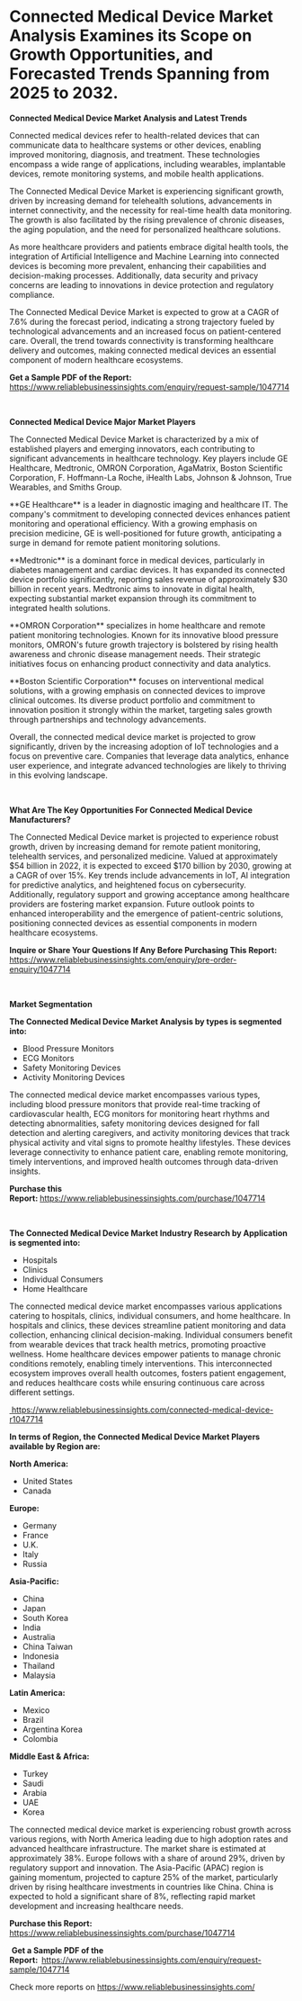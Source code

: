 <p><h1>Connected Medical Device Market Analysis Examines its Scope on Growth Opportunities, and Forecasted Trends Spanning from 2025 to 2032.</h1></p><p><strong>Connected Medical Device Market Analysis and Latest Trends</strong></p>
<p><p>Connected medical devices refer to health-related devices that can communicate data to healthcare systems or other devices, enabling improved monitoring, diagnosis, and treatment. These technologies encompass a wide range of applications, including wearables, implantable devices, remote monitoring systems, and mobile health applications. </p><p>The Connected Medical Device Market is experiencing significant growth, driven by increasing demand for telehealth solutions, advancements in internet connectivity, and the necessity for real-time health data monitoring. The growth is also facilitated by the rising prevalence of chronic diseases, the aging population, and the need for personalized healthcare solutions. </p><p>As more healthcare providers and patients embrace digital health tools, the integration of Artificial Intelligence and Machine Learning into connected devices is becoming more prevalent, enhancing their capabilities and decision-making processes. Additionally, data security and privacy concerns are leading to innovations in device protection and regulatory compliance. </p><p>The Connected Medical Device Market is expected to grow at a CAGR of 7.6% during the forecast period, indicating a strong trajectory fueled by technological advancements and an increased focus on patient-centered care. Overall, the trend towards connectivity is transforming healthcare delivery and outcomes, making connected medical devices an essential component of modern healthcare ecosystems.</p></p>
<p><strong>Get a Sample PDF of the Report:&nbsp;</strong> <a href="https://www.reliablebusinessinsights.com/enquiry/request-sample/1047714?utm_campaign=3216&utm_medium=2&utm_source=Github&utm_content=ia&utm_term=28032025&utm_id=connected-medical-device">https://www.reliablebusinessinsights.com/enquiry/request-sample/1047714</a></p>
<p>&nbsp;</p>
<p><strong>Connected Medical Device Major Market Players</strong></p>
<p><p>The Connected Medical Device Market is characterized by a mix of established players and emerging innovators, each contributing to significant advancements in healthcare technology. Key players include GE Healthcare, Medtronic, OMRON Corporation, AgaMatrix, Boston Scientific Corporation, F. Hoffmann-La Roche, iHealth Labs, Johnson & Johnson, True Wearables, and Smiths Group.</p><p>**GE Healthcare** is a leader in diagnostic imaging and healthcare IT. The company's commitment to developing connected devices enhances patient monitoring and operational efficiency. With a growing emphasis on precision medicine, GE is well-positioned for future growth, anticipating a surge in demand for remote patient monitoring solutions.</p><p>**Medtronic** is a dominant force in medical devices, particularly in diabetes management and cardiac devices. It has expanded its connected device portfolio significantly, reporting sales revenue of approximately $30 billion in recent years. Medtronic aims to innovate in digital health, expecting substantial market expansion through its commitment to integrated health solutions.</p><p>**OMRON Corporation** specializes in home healthcare and remote patient monitoring technologies. Known for its innovative blood pressure monitors, OMRON's future growth trajectory is bolstered by rising health awareness and chronic disease management needs. Their strategic initiatives focus on enhancing product connectivity and data analytics.</p><p>**Boston Scientific Corporation** focuses on interventional medical solutions, with a growing emphasis on connected devices to improve clinical outcomes. Its diverse product portfolio and commitment to innovation position it strongly within the market, targeting sales growth through partnerships and technology advancements.</p><p>Overall, the connected medical device market is projected to grow significantly, driven by the increasing adoption of IoT technologies and a focus on preventive care. Companies that leverage data analytics, enhance user experience, and integrate advanced technologies are likely to thriving in this evolving landscape.</p></p>
<p>&nbsp;</p>
<p><strong>What Are The Key Opportunities For Connected Medical Device Manufacturers?</strong></p>
<p><p>The Connected Medical Device market is projected to experience robust growth, driven by increasing demand for remote patient monitoring, telehealth services, and personalized medicine. Valued at approximately $54 billion in 2022, it is expected to exceed $170 billion by 2030, growing at a CAGR of over 15%. Key trends include advancements in IoT, AI integration for predictive analytics, and heightened focus on cybersecurity. Additionally, regulatory support and growing acceptance among healthcare providers are fostering market expansion. Future outlook points to enhanced interoperability and the emergence of patient-centric solutions, positioning connected devices as essential components in modern healthcare ecosystems.</p></p>
<p><strong>Inquire or Share Your Questions If Any Before Purchasing This Report:</strong> <a href="https://www.reliablebusinessinsights.com/enquiry/pre-order-enquiry/1047714?utm_campaign=3216&utm_medium=2&utm_source=Github&utm_content=ia&utm_term=28032025&utm_id=connected-medical-device">https://www.reliablebusinessinsights.com/enquiry/pre-order-enquiry/1047714</a></p>
<p>&nbsp;</p>
<p><strong>Market Segmentation</strong></p>
<p><strong>The Connected Medical Device Market Analysis by types is segmented into:</strong></p>
<p><ul><li>Blood Pressure Monitors</li><li>ECG Monitors</li><li>Safety Monitoring Devices</li><li>Activity Monitoring Devices</li></ul></p>
<p><p>The connected medical device market encompasses various types, including blood pressure monitors that provide real-time tracking of cardiovascular health, ECG monitors for monitoring heart rhythms and detecting abnormalities, safety monitoring devices designed for fall detection and alerting caregivers, and activity monitoring devices that track physical activity and vital signs to promote healthy lifestyles. These devices leverage connectivity to enhance patient care, enabling remote monitoring, timely interventions, and improved health outcomes through data-driven insights.</p></p>
<p><strong>Purchase this Report:&nbsp;</strong><a href="https://www.reliablebusinessinsights.com/purchase/1047714?utm_campaign=3216&utm_medium=2&utm_source=Github&utm_content=ia&utm_term=28032025&utm_id=connected-medical-device">https://www.reliablebusinessinsights.com/purchase/1047714</a></p>
<p>&nbsp;</p>
<p><strong>The Connected Medical Device Market Industry Research by Application is segmented into:</strong></p>
<p><ul><li>Hospitals</li><li>Clinics</li><li>Individual Consumers</li><li>Home Healthcare</li></ul></p>
<p><p>The connected medical device market encompasses various applications catering to hospitals, clinics, individual consumers, and home healthcare. In hospitals and clinics, these devices streamline patient monitoring and data collection, enhancing clinical decision-making. Individual consumers benefit from wearable devices that track health metrics, promoting proactive wellness. Home healthcare devices empower patients to manage chronic conditions remotely, enabling timely interventions. This interconnected ecosystem improves overall health outcomes, fosters patient engagement, and reduces healthcare costs while ensuring continuous care across different settings.</p></p>
<p><a href="https://www.reliablebusinessinsights.com/connected-medical-device-r1047714?utm_campaign=3216&utm_medium=2&utm_source=Github&utm_content=ia&utm_term=28032025&utm_id=connected-medical-device">&nbsp;https://www.reliablebusinessinsights.com/connected-medical-device-r1047714</a></p>
<p><strong>In terms of Region, the Connected Medical Device Market Players available by Region are:</strong></p>
<p>
    <p> <strong> North America: </strong>
        <ul>
            <li>United States</li>
            <li>Canada</li>
        </ul>
        </p> 
    <p> <strong> Europe: </strong>
        <ul>
            <li>Germany</li>
            <li>France</li>
            <li>U.K.</li>
            <li>Italy</li>
            <li>Russia</li>
        </ul>
        </p> 
    <p> <strong> Asia-Pacific: </strong>
        <ul>
            <li>China</li>
            <li>Japan</li>
            <li>South Korea</li>
            <li>India</li>
            <li>Australia</li>
            <li>China Taiwan</li>
            <li>Indonesia</li>
            <li>Thailand</li>
            <li>Malaysia</li>
        </ul>
        </p> 
    <p> <strong> Latin America: </strong>
        <ul>
            <li>Mexico</li>
            <li>Brazil</li>
            <li>Argentina Korea</li>
            <li>Colombia</li>
        </ul>
        </p> 
    <p> <strong> Middle East & Africa: </strong>
        <ul>
            <li>Turkey</li>
            <li>Saudi</li>
            <li>Arabia</li>
            <li>UAE</li>
            <li>Korea</li>
        </ul>
    </p>
    </p>
<p><p>The connected medical device market is experiencing robust growth across various regions, with North America leading due to high adoption rates and advanced healthcare infrastructure. The market share is estimated at approximately 38%. Europe follows with a share of around 29%, driven by regulatory support and innovation. The Asia-Pacific (APAC) region is gaining momentum, projected to capture 25% of the market, particularly driven by rising healthcare investments in countries like China. China is expected to hold a significant share of 8%, reflecting rapid market development and increasing healthcare needs.</p></p>
<p><strong>Purchase this Report: </strong><a href="https://www.reliablebusinessinsights.com/purchase/1047714?utm_campaign=3216&utm_medium=2&utm_source=Github&utm_content=ia&utm_term=28032025&utm_id=connected-medical-device">https://www.reliablebusinessinsights.com/purchase/1047714</a></p>
<p>&nbsp;<strong>Get a Sample PDF of the Report:&nbsp;&nbsp;</strong><a href="https://www.reliablebusinessinsights.com/enquiry/request-sample/1047714?utm_campaign=3216&utm_medium=2&utm_source=Github&utm_content=ia&utm_term=28032025&utm_id=connected-medical-device">https://www.reliablebusinessinsights.com/enquiry/request-sample/1047714</a></p>
<p><strong></strong></p>
<p>Check more reports on <a href="https://www.reliablebusinessinsights.com/?utm_campaign=3216&utm_medium=2&utm_source=Github&utm_content=ia&utm_term=28032025&utm_id=connected-medical-device">https://www.reliablebusinessinsights.com/</a></p>